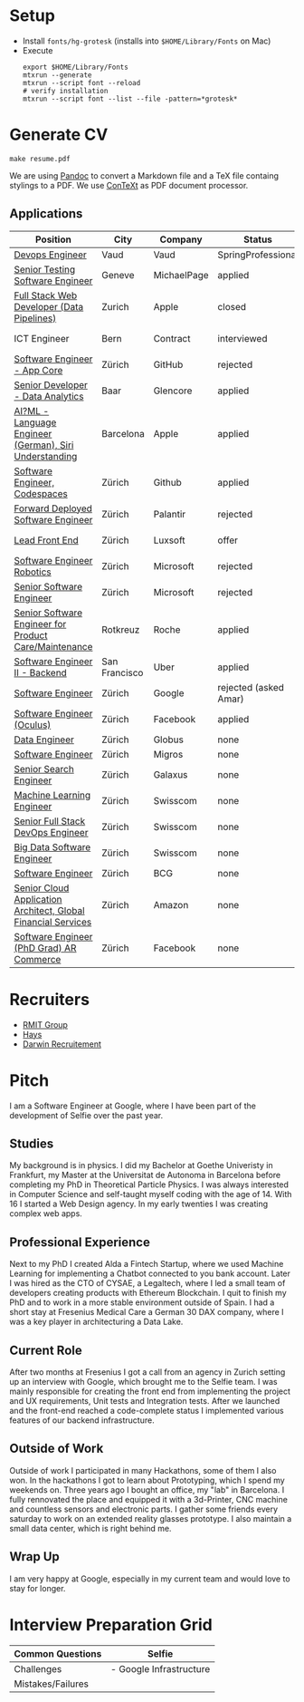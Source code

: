 # Setup
- Install `fonts/hg-grotesk` (installs into `$HOME/Library/Fonts` on Mac)
- Execute
  ```
  export $HOME/Library/Fonts
  mtxrun --generate
  mtxrun --script font --reload
  # verify installation 
  mtxrun --script font --list --file -pattern=*grotesk*
  ```

# Generate CV
`make resume.pdf` 

We are using [Pandoc](https://pandoc.org/) to convert a Markdown file and a TeX file containg stylings to a PDF. We use [ConTeXt](https://en.wikipedia.org/wiki/ConTeXt) as PDF document processor. 

## Applications
| Position                                                                                                                                                                                                                                                                                                                                               | City          | Company     | Status                | CV                        | TC       | updated                 |
| ------------------------------------------------------------------------------------------------------------------------------------------------------------------------------------------------------------------------------------------------------------------------------------------------------------------------------------------------------ | ------------- | ----------- | --------------------- | ------------------------- | -------- | ----------------------- |
| [Devops Engineer](https://www.springprofessional.ch/fr/it-jobs/devops-engineer/1888996?utm_content=JN-112019-298254&tlr_sid=10637fe3442&utm_campaign=cs_neuvoo.ch&utm_medium=jobposting&portal=cs_neuvoo.ch&utm_source=neuvoo.ch)                                                                                                                      | Vaud          | Vaud        | SpringProfessional    | applied                   |          | [v13](versions/v13.pdf) |  | 17-01-2021 |
| [Senior Testing Software Engineer](https://www.michaelpage.ch/fr/job-detail/senior-testing-software-engineer-mf/ref/111182?lang=en)                                                                                                                                                                                                                    | Geneve        | MichaelPage | applied               | [v13](versions/v13.pdf)   |          | 17-01-2021              |
| [Full Stack Web Developer (Data Pipelines)](https://jobs.apple.com/en-us/details/200204712/full-stack-web-developer-data-pipelines)                                                                                                                                                                                                                    | Zurich        | Apple       | closed                | [v10](versions/v10.pdf)   |          | 17-01-2021              |
| ICT Engineer                                                                                                                                                                                                                                                                                                                                           | Bern          | Contract    | interviewed           | [v12](./versions/v12.pdf) | 100CHF/h | 06-01-2021              |
| [Software Engineer - App Core](https://www.linkedin.com/jobs/view/2265964600/?refId=v8fZXNcSl2clEvRdnq5pow%3D%3D)                                                                                                                                                                                                                                      | Zürich        | GitHub      | rejected              | [v3](./versions/v3.pdf)   |          | 09-12-2020              |
| [Senior Developer - Data Analytics](/documents/AD_IT_Developer%20IT_Commodity_Analytics_8.docx)                                                                                                                                                                                                                                                        | Baar          | Glencore    | applied               | [v6](/versions/v6.pdf)    |          | 08.12.2020              |
| [AI?ML - Language Engineer (German), Siri Understanding](https://jobs.apple.com/en-us/details/200205432/ai-ml-language-engineer-german-siri-understanding)                                                                                                                                                                                             | Barcelona     | Apple       | applied               | [v10](versions/v10.pdf)   |          | 03-12-2020              |
| [Software Engineer, Codespaces](https://www.linkedin.com/jobs/view/2313575271/?refId=32357819-92bc-47d3-8311-f8f7af6567db)                                                                                                                                                                                                                             | Zürich        | Github      | applied               | [v10](versions/v10.pdf)   |          | 03-12-2020              |
| [Forward Deployed Software Engineer](https://jobs.lever.co/palantir/b46312f7-89c8-4447-bf01-931e45243d1a)                                                                                                                                                                                                                                              | Zürich        | Palantir    | rejected              | [v9](versions/v9.pdf)     |          | 02-12-2020              |
| [Lead Front End](https://career.luxoft.com/job/lead-front-end/262617)                                                                                                                                                                                                                                                                                  | Zürich        | Luxsoft     | offer                 | [v3](versions/v3.pdf)     | 140k CHF | 25-11-2020              |
| [Software Engineer Robotics](https://careers.microsoft.com/us/en/job/928612/Software-Engineer-Robotics)                                                                                                                                                                                                                                                | Zürich        | Microsoft   | rejected              | [v8](versions/v8.pdf)     |          | 23-11-2020              |
| [Senior Software Engineer](https://careers.microsoft.com/us/en/job/923253/Senior-Software-Engineer)                                                                                                                                                                                                                                                    | Zürich        | Microsoft   | rejected              | [v7](versions/v7.pdf)     |          | 24-11-2020              |
| [Senior Software Engineer for Product Care/Maintenance](https://www.roche.com/careers/jobs/jobsearch/job.htm?id=E-202011-128537&locale=en&title=Senior+Software+Engineer+for+Product+Care+%2F+Product+Maintenance)                                                                                                                                     | Rotkreuz      | Roche       | applied               | [v5](./versions/v5.pdf)   |          | 16-11-2020              |
| [Software Engineer II - Backend](https://www.uber.com/global/en/careers/list/62645/?iis=marketing&iisn=Linkedin&iisp=paid&linkedin_sponsored=sponsored&rx_campaign=Linkedin1&rx_group=1462&rx_job=62645&rx_medium=post&rx_r=none&rx_source=Linkedin&rx_ts=20201112T071531Z&rx_viewer=d3366c1420e911eb8c331ff38f5095791c38f05fa8cf4f0e90f613c624dc37de) | San Francisco | Uber        | applied               | -                         |          | 12-11-2020              |
| [Software Engineer](https://careers.google.com/jobs/results/74943397959213766-software-engineer/?company=Google&company=Google%20Fiber&company=YouTube&employment_type=FULL_TIME&hl=en_US&jlo=en_US&location=Zurich,%20Switzerland&q=software%20engineer&sort_by=relevance)                                                                            | Zürich        | Google      | rejected (asked Amar) | [v2](./versions/v2.pdf)   |          | 10-11-2020              |
| [Software Engineer (Oculus)](https://www.facebook.com/careers/jobs/2343388732342252/)                                                                                                                                                                                                                                                                  | Zürich        | Facebook    | applied               | [v1](./versions/v1.pdf)   |          | 10-11-2020              |
| [Data Engineer](https://migros-gruppe.jobs/de/unsere-unternehmen/globus/jobs/data-engineer-m-w-d-100/d6d3b467-3afc-4497-ba94-2b40b246cfd0)                                                                                                                                                                                                             | Zürich        | Globus      | none                  |                           |
| [Software Engineer](https://migros-gruppe.jobs/de/unsere-unternehmen/migros-genossenschafts-bund/jobs/software-engineer-w-m-d/8bc097f2-aa8c-44fe-97bb-fa866a8d1289)                                                                                                                                                                                    | Zürich        | Migros      | none                  |                           |
| [Senior Search Engineer](https://migros-gruppe.jobs/de/unsere-unternehmen/digitec-galaxus-ag/jobs/senior-search-engineer/7ef21cdc-2c1e-4f47-a854-d03098d03831)                                                                                                                                                                                         | Zürich        | Galaxus     | none                  |                           |
| [Machine Learning Engineer](https://jobs.swisscom.ch/professionals/offene-stellen/young-professionals/machine-learning-engineer/597b9051-2f17-4fe9-a4fd-290fd3b54583)                                                                                                                                                                                  | Zürich        | Swisscom    | none                  |                           |
| [Senior Full Stack DevOps Engineer](https://jobs.swisscom.ch/professionals/offene-stellen/specialists-and-management-positions/senior-full-stack-devops-engineer/2fab98b0-8a93-4358-8bf2-f6e16d2b44fb)                                                                                                                                                 | Zürich        | Swisscom    | none                  |                           |
| [Big Data Software Engineer](https://ohws.prospective.ch/public/v1/jobs/cfa8fd5c-f525-4cf9-9943-fcf307845685)                                                                                                                                                                                                                                          | Zürich        | Swisscom    | none                  |                           |
| [Software Engineer](https://talent.bcg.com/en_US/apply/FolderDetail/CEMA-WESA-Gamma-X-Software-Engineer/10026323)                                                                                                                                                                                                                                      | Zürich        | BCG         | none                  |                           |
| [Senior Cloud Application Architect, Global Financial Services](https://www.amazon.jobs/en/jobs/1285233/senior-cloud-application-architect-global-financial-services)                                                                                                                                                                                  | Zürich        | Amazon      | none                  |                           |
| [Software Engineer (PhD Grad) AR Commerce](https://www.facebook.com/careers/jobs/1042541159524108/)                                                                                                                                                                                                                                                    | Zürich        | Facebook    | none                  |                           |

# Recruiters
- [RMIT Group](https://www.rmgroup.ch/en/)
- [Hays](https://www.hays.ch/)
- [Darwin Recruitement](https://www.darwinrecruitment.com/)

# Pitch
I am a Software Engineer at Google, where I have been part of the development of Selfie over the past year.

## Studies
My background is in physics. I did my Bachelor at Goethe Univeristy in Frankfurt, my Master at the Universitat de Autonoma in Barcelona before completing my PhD in Theoretical Particle Physics. I was always interested in Computer Science and self-taught myself coding with the age of 14. With 16 I started a Web Design agency. In my early twenties I was creating complex web apps. 

## Professional Experience
Next to my PhD I created Alda a Fintech Startup, where we used Machine Learning for implementing a Chatbot connected to you bank account. Later I was hired as the CTO of CYSAE, a Legaltech, where I led a small team of developers creating products with Ethereum Blockchain. I quit to finish my PhD and to work in a more stable environment outside of Spain. I had a short stay at Fresenius Medical Care a German 30 DAX company, where I was a key player in architecturing a Data Lake.

## Current Role
After two months at Fresenius I got a call from an agency in Zurich setting up an interview with Google, which brought me to the Selfie team. I was mainly responsible for creating the front end from implementing the project and UX requirements, Unit tests and Integration tests. After we launched and the front-end reached a code-complete status I implemented various features of our backend infrastructure.

## Outside of Work
Outside of work I participated in many Hackathons, some of them I also won. In the hackathons I got to learn about Prototyping, which I spend my weekends on. Three years ago I bought an office, my "lab" in Barcelona. I fully rennovated the place and equipped it with a 3d-Printer, CNC machine and countless sensors and electronic parts. I gather some friends every saturday to work on an extended reality glasses prototype. I also maintain a small data center, which is right behind me.

## Wrap Up
I am very happy at Google, especially in my current team and would love to stay for longer.

# Interview Preparation Grid
| Common Questions  | Selfie                  |
| ----------------- | ----------------------- |
| Challenges        | - Google Infrastructure |
| Mistakes/Failures |                         |